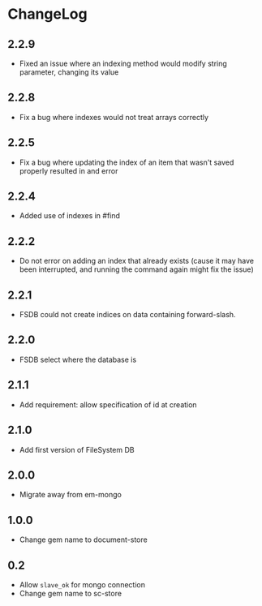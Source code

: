 
# ChangeLog

## 2.2.9

* Fixed an issue where an indexing method would modify string parameter, changing its value

## 2.2.8

* Fix a bug where indexes would not treat arrays correctly

## 2.2.5

* Fix a bug where updating the index of an item that wasn't saved properly resulted in and error

## 2.2.4

* Added use of indexes in #find

## 2.2.2

* Do not error on adding an index that already exists (cause it may have been interrupted, and running the command again might fix the issue)

## 2.2.1

* FSDB could not create indices on data containing forward-slash.

## 2.2.0

* FSDB select where the database is

## 2.1.1

* Add requirement: allow specification of id at creation

## 2.1.0

* Add first version of FileSystem DB

## 2.0.0

* Migrate away from em-mongo

## 1.0.0

* Change gem name to document-store

## 0.2

* Allow `slave_ok` for mongo connection
* Change gem name to sc-store
